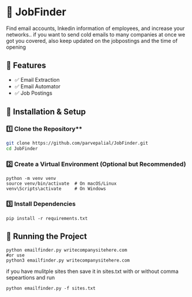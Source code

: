 # 🚀 JobFinder
Find email accounts, lnkedin information of employees, and increase your networks..
if you want to send cold emails to many companies at once we got you covered, also keep updated on the jobpostings and the time of opening

## 🌟 Features
- ✅ Email Extraction
- ✅ Email Automator
- ✅ Job Postings

## 🔧 Installation & Setup
### 1️⃣ Clone the Repository**
```bash
git clone https://github.com/parvepalial/JobFinder.git
cd JobFinder
```
### 2️⃣ Create a Virtual Environment (Optional but Recommended)
```python3
python -m venv venv
source venv/bin/activate  # On macOS/Linux
venv\Scripts\activate     # On Windows
```

### 3️⃣ Install Dependencies
```python3
pip install -r requirements.txt
```

## 🚀 Running the Project
```python3
python emailfinder.py writecompanysitehere.com
#or use
python3 emailfinder.py writecompanysitehere.com
```
if you have mulitple sites then save it in sites.txt with or without comma sepeartions and run
```python3
python emailfinder.py -f sites.txt
```
